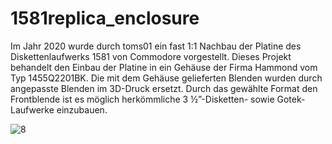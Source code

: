 # 1581replica_enclosure

Im Jahr 2020 wurde durch toms01 ein fast 1:1 Nachbau der Platine des Diskettenlaufwerks 1581 von Commodore vorgestellt.
Dieses Projekt behandelt den Einbau der Platine in ein Gehäuse der Firma Hammond vom Typ 1455Q2201BK.
Die mit dem Gehäuse gelieferten Blenden wurden durch angepasste Blenden im 3D-Druck ersetzt.
Durch das gewählte Format den Frontblende ist es möglich herkömmliche 3 ½”-Disketten- sowie Gotek-Laufwerke einzubauen.

![8](https://github.com/user-attachments/assets/6c12a57b-0c67-43de-a371-bf8164179df2)

